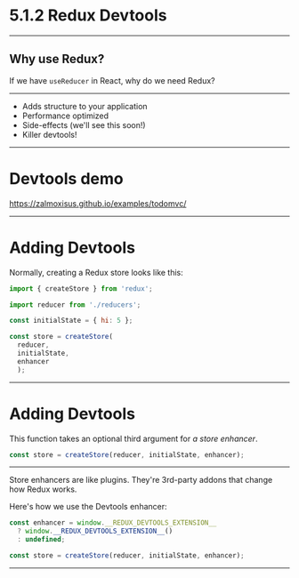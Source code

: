 # 5.1.2 Redux Devtools

---

## Why use Redux?

If we have `useReducer` in React, why do we need Redux?

---

- Adds structure to your application
- Performance optimized
- Side-effects (we'll see this soon!)
- Killer devtools!

---

# Devtools demo

https://zalmoxisus.github.io/examples/todomvc/

<!--
  Visit this page, do some stuff, show how the devtools
  let you time-travel!
-->

---

# Adding Devtools

Normally, creating a Redux store looks like this:

```js
import { createStore } from 'redux';

import reducer from './reducers';

const initialState = { hi: 5 };

const store = createStore(
  reducer, 
  initialState,
  enhancer
  );
```

---

# Adding Devtools

This function takes an optional third argument for _a store enhancer_.

```js
const store = createStore(reducer, initialState, enhancer);
```

---

Store enhancers are like plugins. They're 3rd-party addons that change how Redux works.

Here's how we use the Devtools enhancer:

```js
const enhancer = window.__REDUX_DEVTOOLS_EXTENSION__
  ? window.__REDUX_DEVTOOLS_EXTENSION__()
  : undefined;

const store = createStore(reducer, initialState, enhancer);
```

---
